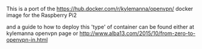 This is a port of the https://hub.docker.com/r/kylemanna/openvpn/ docker image for the Raspberry Pi2 

and a guide to how to deploy this 'type' of container can be found either at kylemanna openvpn page or http://www.alba13.com/2015/10/from-zero-to-openvpn-in.html
